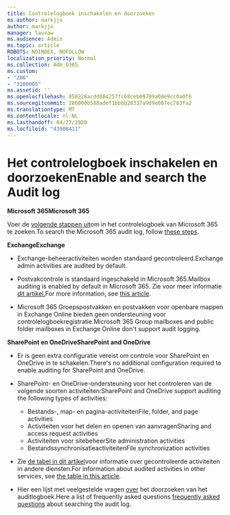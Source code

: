 ```yaml
---
title: Controlelogboek inschakelen en doorzoeken
ms.author: markjjo
author: markjjo
manager: lauraw
ms.audience: Admin
ms.topic: article
ROBOTS: NOINDEX, NOFOLLOW
localization_priority: Normal
ms.collection: Adm_O365
ms.custom:
- "286"
- "3100005"
ms.assetid: ''
ms.openlocfilehash: 858228acdd884257fc68ceb99799a08e9cc0a0f8
ms.sourcegitcommit: 286000b588adef1bbbb28337a9d9e087ec783fa2
ms.translationtype: MT
ms.contentlocale: nl-NL
ms.lasthandoff: 04/27/2020
ms.locfileid: "43908411"
---
```

# <a name="enable-and-search-the-audit-log"></a><span data-ttu-id="8367a-102">Het controlelogboek inschakelen en doorzoeken</span><span class="sxs-lookup"><span data-stu-id="8367a-102">Enable and search the Audit log</span></span>

<span data-ttu-id="8367a-103">**Microsoft 365**</span><span class="sxs-lookup"><span data-stu-id="8367a-103">**Microsoft 365**</span></span>

<span data-ttu-id="8367a-104">Voer de [volgende stappen uit](https://docs.microsoft.com/office365/securitycompliance/search-the-audit-log-in-security-and-compliance#search-the-audit-log)om in het controlelogboek van Microsoft 365 te zoeken.</span><span class="sxs-lookup"><span data-stu-id="8367a-104">To search the Microsoft 365 audit log, follow [these steps](https://docs.microsoft.com/office365/securitycompliance/search-the-audit-log-in-security-and-compliance#search-the-audit-log).</span></span>

<span data-ttu-id="8367a-105">**Exchange**</span><span class="sxs-lookup"><span data-stu-id="8367a-105">**Exchange**</span></span>

- <span data-ttu-id="8367a-106">Exchange-beheeractiviteiten worden standaard gecontroleerd.</span><span class="sxs-lookup"><span data-stu-id="8367a-106">Exchange admin activities are audited by default.</span></span>

- <span data-ttu-id="8367a-107">Postvakcontrole is standaard ingeschakeld in Microsoft 365.</span><span class="sxs-lookup"><span data-stu-id="8367a-107">Mailbox auditing is enabled by default in Microsoft 365.</span></span> <span data-ttu-id="8367a-108">Zie voor meer informatie [dit artikel.](https://docs.microsoft.com/office365/securitycompliance/enable-mailbox-auditing)</span><span class="sxs-lookup"><span data-stu-id="8367a-108">For more information, see  [this article](https://docs.microsoft.com/office365/securitycompliance/enable-mailbox-auditing).</span></span>

- <span data-ttu-id="8367a-109">Microsoft 365 Groepspostvakken en postvakken voor openbare mappen in Exchange Online bieden geen ondersteuning voor controlelogboekregistratie.</span><span class="sxs-lookup"><span data-stu-id="8367a-109">Microsoft 365 Group mailboxes and public folder mailboxes in Exchange Online don't support audit logging.</span></span>

<span data-ttu-id="8367a-110">**SharePoint en OneDrive**</span><span class="sxs-lookup"><span data-stu-id="8367a-110">**SharePoint and OneDrive**</span></span>

- <span data-ttu-id="8367a-111">Er is geen extra configuratie vereist om controle voor SharePoint en OneDrive in te schakelen.</span><span class="sxs-lookup"><span data-stu-id="8367a-111">There's no additional configuration required to enable auditing for SharePoint and OneDrive.</span></span>

- <span data-ttu-id="8367a-112">SharePoint- en OneDrive-ondersteuning voor het controleren van de volgende soorten activiteiten:</span><span class="sxs-lookup"><span data-stu-id="8367a-112">SharePoint and OneDrive support auditing the following types of activities:</span></span>

    - <span data-ttu-id="8367a-113">Bestands-, map- en pagina-activiteiten</span><span class="sxs-lookup"><span data-stu-id="8367a-113">File, folder, and page activities</span></span>
    - <span data-ttu-id="8367a-114">Activiteiten voor het delen en openen van aanvragen</span><span class="sxs-lookup"><span data-stu-id="8367a-114">Sharing and access request activities</span></span>
    - <span data-ttu-id="8367a-115">Activiteiten voor sitebeheer</span><span class="sxs-lookup"><span data-stu-id="8367a-115">Site administration activities</span></span>
    - <span data-ttu-id="8367a-116">Bestandssynchronisatieactiviteiten</span><span class="sxs-lookup"><span data-stu-id="8367a-116">File synchronization activities</span></span>

- <span data-ttu-id="8367a-117">Zie [de tabel in dit artikel](https://docs.microsoft.com/office365/securitycompliance/search-the-audit-log-in-security-and-compliance#audited-activities)voor informatie over gecontroleerde activiteiten in andere diensten.</span><span class="sxs-lookup"><span data-stu-id="8367a-117">For information about audited activities in other services, see  [the table in this article](https://docs.microsoft.com/office365/securitycompliance/search-the-audit-log-in-security-and-compliance#audited-activities).</span></span>

- <span data-ttu-id="8367a-118">Hier een lijst met veelgestelde vragen [over](https://docs.microsoft.com/office365/securitycompliance/search-the-audit-log-in-security-and-compliance#frequently-asked-questions) het doorzoeken van het auditlogboek.</span><span class="sxs-lookup"><span data-stu-id="8367a-118">Here a list of frequently asked questions [frequently asked questions](https://docs.microsoft.com/office365/securitycompliance/search-the-audit-log-in-security-and-compliance#frequently-asked-questions) about searching the audit log.</span></span>